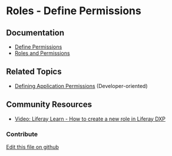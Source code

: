 # Roles - Define Permissions

## Documentation

* [Define Permissions](https://portal.liferay.dev/docs/7-2/user/-/knowledge_base/u/defining-role-permissions)
* [Roles and Permissions](https://portal.liferay.dev/docs/7-2/user/-/knowledge_base/u/roles-and-permissions)

## Related Topics

* [Defining Application Permissions](https://portal.liferay.dev/docs/7-2/frameworks/-/knowledge_base/f/defining-application-permissions) (Developer-oriented)

## Community Resources

* [Video: Liferay Learn - How to create a new role in Liferay DXP](https://www.youtube.com/watch?v=61ocl3xWL38)

### Contribute

[Edit this file on github](https://github.com/olafk/controlpanel-documentation-docs/blob/master/md/72en/com_liferay_roles_admin_web_portlet_RolesAdminPortlet/define-permissions.md)
